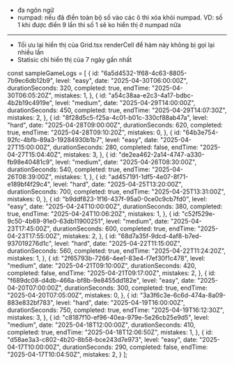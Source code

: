 - đa ngôn ngữ
- numpad: nếu đã điền toàn bộ số vào các ô thì xóa khỏi numpad.
  VD: số 1 khi được điền 9 lần thì số 1 sẽ ko hiển thị ở numpad nữa
-----
- Tối ưu lại hiển thị của Grid.tsx renderCell để hàm này không bị gọi lại nhiều lần
- Statisic chỉ hiển thị của 7 ngày gần nhất

const sampleGameLogs = [
  {
    id: "6a5d4532-1f68-4c63-8805-7b9ec6db12b9",
    level: "easy",
    date: "2025-04-30T06:00:00Z",
    durationSeconds: 320,
    completed: true,
    endTime: "2025-04-30T06:05:20Z",
    mistakes: 1,
  },
  {
    id: "a54c38aa-e2c3-4a17-bdbc-4b2b19c4919e",
    level: "medium",
    date: "2025-04-29T14:00:00Z",
    durationSeconds: 450,
    completed: true,
    endTime: "2025-04-29T14:07:30Z",
    mistakes: 2,
  },
  {
    id: "8f28d5c5-f25a-4c01-b01c-330cf88ab47a",
    level: "hard",
    date: "2025-04-28T09:00:00Z",
    durationSeconds: 620,
    completed: true,
    endTime: "2025-04-28T09:10:20Z",
    mistakes: 0,
  },
  {
    id: "64b3e754-92fc-4bfb-89a3-19284930b1b7",
    level: "easy",
    date: "2025-04-27T15:00:00Z",
    durationSeconds: 280,
    completed: false,
    endTime: "2025-04-27T15:04:40Z",
    mistakes: 3,
  },
  {
    id: "de2ea462-2a14-4747-a330-fb98e40481c9",
    level: "medium",
    date: "2025-04-26T08:30:00Z",
    durationSeconds: 540,
    completed: true,
    endTime: "2025-04-26T08:39:00Z",
    mistakes: 1,
  },
  {
    id: "ad457191-1df5-4e07-8f71-e189bf4f29c4",
    level: "hard",
    date: "2025-04-25T13:20:00Z",
    durationSeconds: 700,
    completed: true,
    endTime: "2025-04-25T13:31:00Z",
    mistakes: 0,
  },
  {
    id: "b9ddf823-1f16-437f-95a0-0ce0c9cb7fd0",
    level: "easy",
    date: "2025-04-24T10:00:00Z",
    durationSeconds: 380,
    completed: true,
    endTime: "2025-04-24T10:06:20Z",
    mistakes: 1,
  },
  {
    id: "c52f529e-9c50-4b69-91e0-63db11900251",
    level: "medium",
    date: "2025-04-23T17:45:00Z",
    durationSeconds: 600,
    completed: true,
    endTime: "2025-04-23T17:55:00Z",
    mistakes: 2,
  },
  {
    id: "68d7a35f-9dcd-4af8-b7ed-937019276d1c",
    level: "hard",
    date: "2025-04-22T11:15:00Z",
    durationSeconds: 560,
    completed: true,
    endTime: "2025-04-22T11:24:20Z",
    mistakes: 1,
  },
  {
    id: "2f65793b-7266-4ee1-83e4-f7ef30f1c478",
    level: "medium",
    date: "2025-04-21T09:10:00Z",
    durationSeconds: 420,
    completed: false,
    endTime: "2025-04-21T09:17:00Z",
    mistakes: 2,
  },
  {
    id: "f689dc08-d4db-466a-bf8b-9e8455dd182e",
    level: "easy",
    date: "2025-04-20T07:00:00Z",
    durationSeconds: 300,
    completed: true,
    endTime: "2025-04-20T07:05:00Z",
    mistakes: 0,
  },
  {
    id: "3a3f6c3e-6c6d-474a-8a09-883e832bf783",
    level: "hard",
    date: "2025-04-19T16:00:00Z",
    durationSeconds: 750,
    completed: true,
    endTime: "2025-04-19T16:12:30Z",
    mistakes: 3,
  },
  {
    id: "c8187f10-ef96-40ea-979e-5e26cb25e9d5",
    level: "medium",
    date: "2025-04-18T12:00:00Z",
    durationSeconds: 410,
    completed: true,
    endTime: "2025-04-18T12:06:50Z",
    mistakes: 1,
  },
  {
    id: "d58ae3a3-c802-4b20-8b58-bce243d7e973",
    level: "easy",
    date: "2025-04-17T10:00:00Z",
    durationSeconds: 290,
    completed: false,
    endTime: "2025-04-17T10:04:50Z",
    mistakes: 2,
  }
];
